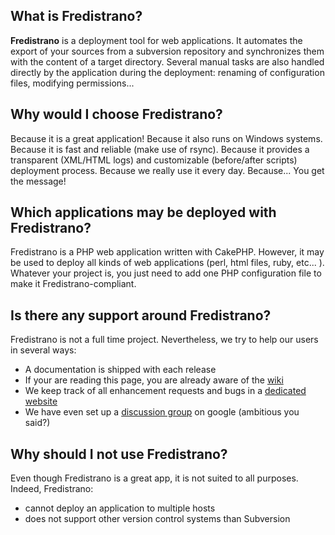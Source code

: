 

## What is Fredistrano? ##

**Fredistrano** is a deployment tool for web applications. It automates the export of your sources from a subversion repository and synchronizes them with the content of a target directory. Several manual tasks are also handled directly by the application during the deployment: renaming of configuration files, modifying permissions...

## Why would I choose Fredistrano? ##

Because it is a great application! Because it also runs on Windows systems. Because it is fast and reliable (make use of rsync). Because it provides a transparent (XML/HTML logs) and customizable (before/after scripts) deployment process. Because we really use it every day. Because... You get the message!

## Which applications may be deployed with Fredistrano? ##

Fredistrano is a PHP web application written with CakePHP. However, it may be used to deploy all kinds of web applications (perl, html files, ruby, etc... ). Whatever your project is, you just need to add one PHP configuration file to make it Fredistrano-compliant.

## Is there any support around Fredistrano? ##

Fredistrano is not a full time project. Nevertheless, we try to help our users in several ways:

  * A documentation is shipped with each release
  * If your are reading this page, you are already aware of the [wiki](http://code.google.com/p/fredistrano/w/list)
  * We keep track of all enhancement requests and bugs in a [dedicated website](http://code.google.com/p/fredistrano/issues/list)
  * We have even set up a [discussion group](http://groups.google.com/group/fredistrano-discuss) on google (ambitious you said?)

## Why should I not use Fredistrano? ##

Even though Fredistrano is a great app, it is not suited to all purposes. Indeed, Fredistrano:
  * cannot deploy an application to multiple hosts
  * does not support other version control systems than Subversion